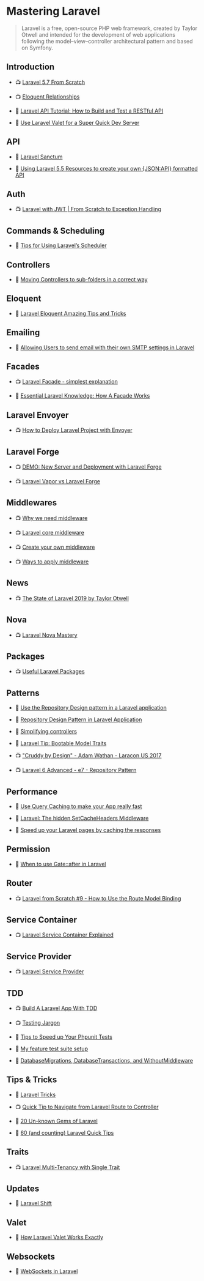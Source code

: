 # Mastering Laravel

> Laravel is a free, open-source PHP web framework, created by Taylor Otwell and intended for the development of web applications following the model–view–controller architectural pattern and based on Symfony.

## Introduction

- 📺 [Laravel 5.7 From Scratch](https://laracasts.com/series/laravel-from-scratch-2018)

- 📺 [Eloquent Relationships](https://laracasts.com/series/eloquent-relationships)

- 📖 [Laravel API Tutorial: How to Build and Test a RESTful API](https://www.toptal.com/laravel/restful-laravel-api-tutorial)

- 📖 [Use Laravel Valet for a Super Quick Dev Server](https://scotch.io/tutorials/use-laravel-valet-for-a-super-quick-dev-server)

## API

- 📖 [Laravel Sanctum](https://laravel.com/docs/master/sanctum)

- 📖 [Using Laravel 5.5 Resources to create your own {JSON:API} formatted API](https://medium.com/zero-equals-false/using-laravel-5-5-resources-to-create-your-own-json-api-formatted-api-2c6af5e4d0e8)

## Auth

- 📺 [Laravel with JWT | From Scratch to Exception Handling](https://www.youtube.com/watch?v=l201RSQ7Ti4)

## Commands & Scheduling

- 📖 [Tips for Using Laravel’s Scheduler](https://laravel-news.com/tips-for-using-laravels-scheduler)

## Controllers

- 📖 [Moving Controllers to sub-folders in a correct way](https://laraveldaily.com/moving-controllers-to-sub-folders-in-a-correct-way/)

## Eloquent

- 📖 [Laravel Eloquent Amazing Tips and Tricks](https://medium.com/@advanceidea/laravel-eloquent-tips-894bc104cb98)

## Emailing

- 📖 [Allowing Users to send email with their own SMTP settings in Laravel](https://laravel-news.com/allowing-users-to-send-email-with-their-own-smtp-settings-in-laravel)

## Facades

- 📺 [Laravel Facade - simplest explanation](https://www.youtube.com/watch?v=zD2VJhOdI5c)

- 📖 [Essential Laravel Knowledge: How A Facade Works](https://calebporzio.com/essential-laravel-knowledge-how-a-facade-work/)

## Laravel Envoyer

- 📺 [How to Deploy Laravel Project with Envoyer](https://www.youtube.com/watch?v=hf0_pU-hRUE)

## Laravel Forge

- 📺 [DEMO: New Server and Deployment with Laravel Forge](https://www.youtube.com/watch?v=dzD7HI5lI1M)

- 📺 [Laravel Vapor vs Laravel Forge](https://www.youtube.com/watch?v=iQHKY1vu_Ck)

## Middlewares

- 📺 [Why we need middleware](https://www.youtube.com/watch?v=2pPxHrPrvfA)

- 📺 [Laravel core middleware](https://www.youtube.com/watch?v=kXLKPLR_W_0)

- 📺 [Create your own middleware](https://www.youtube.com/watch?v=YHn7EvfVJ44)

- 📺 [Ways to apply middleware](https://www.youtube.com/watch?v=PC_YT--gPzg)

## News

- 📺 [The State of Laravel 2019 by Taylor Otwell](https://www.youtube.com/watch?v=Hfgcg09srSo)

## Nova

- 📺 [Laravel Nova Mastery](https://laracasts.com/series/laravel-nova-mastery)

## Packages

- 📺 [Useful Laravel Packages](https://codewithdre.com/useful-laravel-packages)

## Patterns

- 📖 [Use the Repository Design pattern in a Laravel application](https://medium.com/employbl/use-the-repository-design-pattern-in-a-laravel-application-13f0b46a3dce)

- 📖 [Repository Design Pattern in Laravel Application](https://medium.com/@shishirthedev/repository-design-pattern-in-laravel-application-f474798f53ec)

- 📖 [Simplifying controllers](https://murze.be/simplifying-controllers)

- 📖 [Laravel Tip: Bootable Model Traits](https://tighten.co/blog/laravel-tip-bootable-model-traits)

- 📺 ["Cruddy by Design" - Adam Wathan - Laracon US 2017](https://www.youtube.com/watch?v=MF0jFKvS4SI)

- 📺 [Laravel 6 Advanced - e7 - Repository Pattern](https://www.youtube.com/watch?v=93ZhGkFIwbA)

## Performance

- 📖 [Use Query Caching to make your App really fast](https://kovah.me/en/n7hs3x-laravel-5-use-query-caching-to-make-your-app-really-fast/)

- 📖 [Laravel: The hidden SetCacheHeaders Middleware](https://itnext.io/laravel-the-hidden-setcacheheaders-middleware-4cd594ba462f)

- 📖 [Speed up your Laravel pages by caching the responses](https://jeffochoa.me/speed-up-your-laravel-pages-by-caching-the-responses)

## Permission

- 📖 [When to use Gate::after in Laravel](https://murze.be/when-to-use-gateafter-in-laravel)

## Router

- 📺 [Laravel from Scratch #9 - How to Use the Route Model Binding](https://www.youtube.com/watch?v=tTwlyN_HC0E)

## Service Container

- 📺 [Laravel Service Container Explained](https://www.youtube.com/watch?v=PGVqkEZiUoc)

## Service Provider

- 📺 [Laravel Service Provider](https://www.youtube.com/watch?v=1AxQNDOJTBw)

## TDD

- 📺 [Build A Laravel App With TDD](https://laracasts.com/series/build-a-laravel-app-with-tdd)

- 📺 [Testing Jargon](https://laracasts.com/series/testing-jargon)

- 📖 [Tips to Speed up Your Phpunit Tests](https://laravel-news.com/tips-to-speed-up-phpunit-tests)

- 📖 [My feature test suite setup](https://timacdonald.me/my-feature-test-suite-setup)

- 📖 [DatabaseMigrations, DatabaseTransactions, and WithoutMiddleware](https://mattstauffer.com/blog/better-integration-testing-in-laravel-5.1-databasemigrations-databasetransactions-and-withoutmiddleware/)

## Tips & Tricks

- 🧠 [Laravel Tricks](https://laravel-tricks.com/)

- 📺 [Quick Tip to Navigate from Laravel Route to Controller](https://www.youtube.com/watch?v=-zxzRwbdhR8)

- 📖 [20 Un-known Gems of Laravel](https://meramustaqbil.com/2019/03/23/20-un-known-gems-of-laravel/)

- 📖 [60 (and counting) Laravel Quick Tips](https://laraveldaily.com/wp-content/uploads/2019/04/laravel-tips-2019-04.pdf)

## Traits

- 📺 [Laravel Multi-Tenancy with Single Trait](https://www.youtube.com/watch?v=nCiNqboYFVQ)

## Updates

- 📖 [Laravel Shift](https://laravelshift.com/)

## Valet

- 📖 [How Laravel Valet Works Exactly](https://deliciousbrains.com/how-laravel-valet-works-exactly/)

## Websockets

- 📖 [WebSockets in Laravel](https://johnbraun.blog/posts/websockets-in-laravel)
